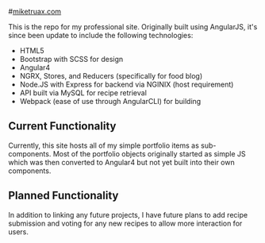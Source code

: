 #[miketruax.com](http://www.miketruax.com)

This is the repo for my professional site. Originally built using AngularJS,
 it's since been update to include the following technologies:
  * HTML5 
  * Bootstrap with SCSS for design
  * Angular4
  * NGRX, Stores, and Reducers (specifically for food blog)
  * Node.JS with Express for backend via NGINIX (host requirement)
  * API built via MySQL for recipe retrieval
  * Webpack (ease of use through AngularCLI) for building
 
 ## Current Functionality
 
 Currently, this site hosts all of my simple portfolio items as sub-components. 
 Most of the portfolio objects originally started as simple JS which was
 then converted to Angular4 but not yet built into their own components.
 
 ## Planned Functionality
 
 In addition to linking any future projects, I have future plans to add recipe 
 submission and voting for any new recipes to allow more interaction for users. 
  

